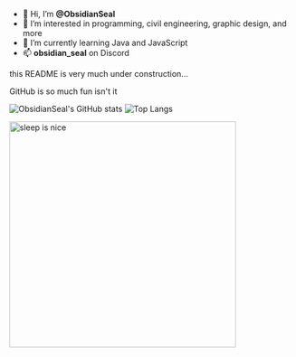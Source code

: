 - 👋 Hi, I’m **@ObsidianSeal**
- 👀 I’m interested in programming, civil engineering, graphic design, and more
- 🌱 I’m currently learning Java and JavaScript
- 📫 **obsidian_seal** on Discord

this README is very much under construction...

GitHub is so much fun isn't it

![ObsidianSeal's GitHub stats](https://github-readme-stats.vercel.app/api?username=ObsidianSeal&theme=vue-dark&show_icons=true&show=reviews,discussions_started,discussions_answered,prs_merged,prs_merged_percentage&include_all_commits=true)
![Top Langs](https://github-readme-stats.vercel.app/api/top-langs/?username=ObsidianSeal&theme=vue-dark)

<img src="https://pinniped.page/images/LEGO-15.png" alt="sleep is nice" width="400"/>
